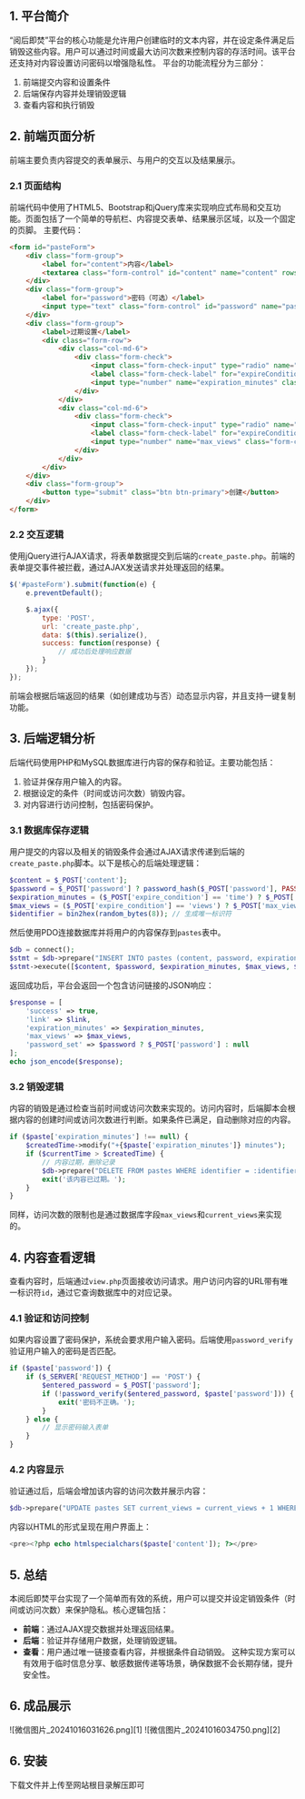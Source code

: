 ## 1. 平台简介

“阅后即焚”平台的核心功能是允许用户创建临时的文本内容，并在设定条件满足后销毁这些内容。用户可以通过时间或最大访问次数来控制内容的存活时间。该平台还支持对内容设置访问密码以增强隐私性。
平台的功能流程分为三部分：

1. 前端提交内容和设置条件
2. 后端保存内容并处理销毁逻辑
3. 查看内容和执行销毁

## 2. 前端页面分析

前端主要负责内容提交的表单展示、与用户的交互以及结果展示。

### 2.1 页面结构

前端代码中使用了HTML5、Bootstrap和jQuery库来实现响应式布局和交互功能。页面包括了一个简单的导航栏、内容提交表单、结果展示区域，以及一个固定的页脚。
主要代码：

```html
<form id="pasteForm">
    <div class="form-group">
        <label for="content">内容</label>
        <textarea class="form-control" id="content" name="content" rows="5" required></textarea>
    </div>
    <div class="form-group">
        <label for="password">密码（可选）</label>
        <input type="text" class="form-control" id="password" name="password">
    </div>
    <div class="form-group">
        <label>过期设置</label>
        <div class="form-row">
            <div class="col-md-6">
                <div class="form-check">
                    <input class="form-check-input" type="radio" name="expire_condition" value="time" id="expireConditionTime" checked>
                    <label class="form-check-label" for="expireConditionTime">销毁时间（分钟）</label>
                    <input type="number" name="expiration_minutes" class="form-control mt-2" placeholder="例如: 60">
                </div>
            </div>
            <div class="col-md-6">
                <div class="form-check">
                    <input class="form-check-input" type="radio" name="expire_condition" value="views" id="expireConditionViews">
                    <label class="form-check-label" for="expireConditionViews">最大访问次数</label>
                    <input type="number" name="max_views" class="form-control mt-2" placeholder="例如: 10">
                </div>
            </div>
        </div>
    </div>
    <div class="form-group">
        <button type="submit" class="btn btn-primary">创建</button>
    </div>
</form>
```

### 2.2 交互逻辑

使用jQuery进行AJAX请求，将表单数据提交到后端的`create_paste.php`。前端的表单提交事件被拦截，通过AJAX发送请求并处理返回的结果。

```javascript
$('#pasteForm').submit(function(e) {
    e.preventDefault();

    $.ajax({
        type: 'POST',
        url: 'create_paste.php',
        data: $(this).serialize(),
        success: function(response) {
            // 成功后处理响应数据
        }
    });
});
```

前端会根据后端返回的结果（如创建成功与否）动态显示内容，并且支持一键复制功能。

## 3. 后端逻辑分析

后端代码使用PHP和MySQL数据库进行内容的保存和验证。主要功能包括：

1. 验证并保存用户输入的内容。
2. 根据设定的条件（时间或访问次数）销毁内容。
3. 对内容进行访问控制，包括密码保护。

### 3.1 数据库保存逻辑

用户提交的内容以及相关的销毁条件会通过AJAX请求传递到后端的`create_paste.php`脚本。以下是核心的后端处理逻辑：

```php
$content = $_POST['content'];
$password = $_POST['password'] ? password_hash($_POST['password'], PASSWORD_DEFAULT) : null;
$expiration_minutes = ($_POST['expire_condition'] == 'time') ? $_POST['expiration_minutes'] : null;
$max_views = ($_POST['expire_condition'] == 'views') ? $_POST['max_views'] : null;
$identifier = bin2hex(random_bytes(8)); // 生成唯一标识符
```

然后使用PDO连接数据库并将用户的内容保存到`pastes`表中。

```php
$db = connect();
$stmt = $db->prepare("INSERT INTO pastes (content, password, expiration_minutes, max_views, identifier) VALUES (?, ?, ?, ?, ?)");
$stmt->execute([$content, $password, $expiration_minutes, $max_views, $identifier]);
```

返回成功后，平台会返回一个包含访问链接的JSON响应：

```php
$response = [
    'success' => true,
    'link' => $link,
    'expiration_minutes' => $expiration_minutes,
    'max_views' => $max_views,
    'password_set' => $password ? $_POST['password'] : null
];
echo json_encode($response);
```

### 3.2 销毁逻辑

内容的销毁是通过检查当前时间或访问次数来实现的。访问内容时，后端脚本会根据内容的创建时间或访问次数进行判断。如果条件已满足，自动删除对应的内容。

```php
if ($paste['expiration_minutes'] !== null) {
    $createdTime->modify("+{$paste['expiration_minutes']} minutes");
    if ($currentTime > $createdTime) {
        // 内容过期，删除记录
        $db->prepare("DELETE FROM pastes WHERE identifier = :identifier")->execute([':identifier' => $identifier]);
        exit('该内容已过期。');
    }
}
```

同样，访问次数的限制也是通过数据库字段`max_views`和`current_views`来实现的。

## 4. 内容查看逻辑

查看内容时，后端通过`view.php`页面接收访问请求。用户访问内容的URL带有唯一标识符`id`，通过它查询数据库中的对应记录。

### 4.1 验证和访问控制

如果内容设置了密码保护，系统会要求用户输入密码。后端使用`password_verify`验证用户输入的密码是否匹配。

```php
if ($paste['password']) {
    if ($_SERVER['REQUEST_METHOD'] == 'POST') {
        $entered_password = $_POST['password'];
        if (!password_verify($entered_password, $paste['password'])) {
            exit('密码不正确。');
        }
    } else {
        // 显示密码输入表单
    }
}
```

### 4.2 内容显示

验证通过后，后端会增加该内容的访问次数并展示内容：

```php
$db->prepare("UPDATE pastes SET current_views = current_views + 1 WHERE identifier = :identifier")->execute([':identifier' => $identifier]);
```

内容以HTML的形式呈现在用户界面上：

```php
<pre><?php echo htmlspecialchars($paste['content']); ?></pre>
```

## 5. 总结

本阅后即焚平台实现了一个简单而有效的系统，用户可以提交并设定销毁条件（时间或访问次数）来保护隐私。核心逻辑包括：

- **前端**：通过AJAX提交数据并处理返回结果。
- **后端**：验证并存储用户数据，处理销毁逻辑。
- **查看**：用户通过唯一链接查看内容，并根据条件自动销毁。
  这种实现方案可以有效用于临时信息分享、敏感数据传递等场景，确保数据不会长期存储，提升安全性。

## 6. 成品展示

![微信图片_20241016031626.png][1]
![微信图片_20241016034750.png][2]

## 6. 安装
下载文件并上传至网站根目录解压即可
